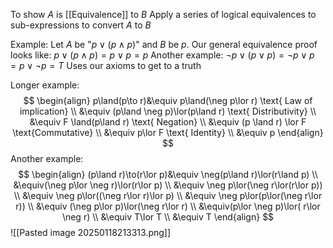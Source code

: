 To show $A$ is [[Equivalence]] to $B$
	Apply a series of logical equivalences to sub-expressions to convert $A$ to $B$

Example:
	Let $A$ be "$p\lor(p\land p)$" and $B$ be $p$.
	Our general equivalence proof looks like:
		$p\lor(p\land p)=p\lor p=p$
Another example:
	$\neg p\lor(p\lor p)=\neg p\lor p=p\lor \neg p=T$
Uses our axioms to get to a truth

Longer example:
$$
\begin{align}
p\land(p\to r)&\equiv p\land(\neg p\lor r) \text{ Law of implication} \\
&\equiv (p\land \neg p)\lor(p\land r) \text{ Distributivity} \\
&\equiv F \land(p\land r) \text{ Negation} \\
&\equiv (p \land r) \lor F \text{Commutative} \\
&\equiv p\lor F \text{ Identity} \\
&\equiv p
\end{align}
$$
Another example:
$$
\begin{align}
(p\land r)\to(r\lor p)&\equiv \neg(p\land r)\lor(r\land p) \\
&\equiv(\neg p\lor \neg r)\lor(r\lor p) \\
&\equiv \neg p\lor(\neg r\lor(r\lor p)) \\
&\equiv \neg p\lor((\neg r\lor r)\lor p) \\
&\equiv \neg p\lor(p\lor(\neg r\lor r)) \\
&\equiv (\neg p\lor p)\lor(\neg r\lor r) \\
&\equiv(p\lor \neg p)\lor( r\lor \neg r) \\
&\equiv T\lor T \\
&\equiv T
\end{align}
$$
![[Pasted image 20250118213313.png]]


